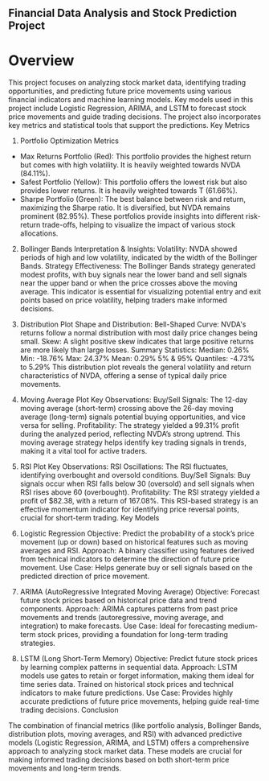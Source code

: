 ## Financial Data Analysis and Stock Prediction Project

# Overview

This project focuses on analyzing stock market data, identifying trading opportunities, and predicting future price movements using various financial indicators and machine learning models. Key models used in this project include Logistic Regression, ARIMA, and LSTM to forecast stock price movements and guide trading decisions. The project also incorporates key metrics and statistical tools that support the predictions.
Key Metrics

1. Portfolio Optimization Metrics
* Max Returns Portfolio (Red): This portfolio provides the highest return but comes with high volatility. It is heavily weighted towards NVDA (84.11%).
* Safest Portfolio (Yellow): This portfolio offers the lowest risk but also provides lower returns. It is heavily weighted towards T (61.66%).
* Sharpe Portfolio (Green): The best balance between risk and return, maximizing the Sharpe ratio. It is diversified, but NVDA remains prominent (82.95%).
These portfolios provide insights into different risk-return trade-offs, helping to visualize the impact of various stock allocations.
2. Bollinger Bands
Interpretation & Insights:
Volatility: NVDA showed periods of high and low volatility, indicated by the width of the Bollinger Bands.
Strategy Effectiveness: The Bollinger Bands strategy generated modest profits, with buy signals near the lower band and sell signals near the upper band or when the price crosses above the moving average.
This indicator is essential for visualizing potential entry and exit points based on price volatility, helping traders make informed decisions.
3. Distribution Plot
Shape and Distribution:
Bell-Shaped Curve: NVDA's returns follow a normal distribution with most daily price changes being small.
Skew: A slight positive skew indicates that large positive returns are more likely than large losses.
Summary Statistics:
Median: 0.26%
Min: -18.76%
Max: 24.37%
Mean: 0.29%
5% & 95% Quantiles: -4.73% to 5.29%
This distribution plot reveals the general volatility and return characteristics of NVDA, offering a sense of typical daily price movements.
4. Moving Average Plot
Key Observations:
Buy/Sell Signals: The 12-day moving average (short-term) crossing above the 26-day moving average (long-term) signals potential buying opportunities, and vice versa for selling.
Profitability: The strategy yielded a 99.31% profit during the analyzed period, reflecting NVDA’s strong uptrend.
This moving average strategy helps identify key trading signals in trends, making it a vital tool for active traders.
5. RSI Plot
Key Observations:
RSI Oscillations: The RSI fluctuates, identifying overbought and oversold conditions.
Buy/Sell Signals: Buy signals occur when RSI falls below 30 (oversold) and sell signals when RSI rises above 60 (overbought).
Profitability: The RSI strategy yielded a profit of $82.38, with a return of 167.08%.
This RSI-based strategy is an effective momentum indicator for identifying price reversal points, crucial for short-term trading.
Key Models

1. Logistic Regression
Objective: Predict the probability of a stock’s price movement (up or down) based on historical features such as moving averages and RSI.
Approach: A binary classifier using features derived from technical indicators to determine the direction of future price movement.
Use Case: Helps generate buy or sell signals based on the predicted direction of price movement.
2. ARIMA (AutoRegressive Integrated Moving Average)
Objective: Forecast future stock prices based on historical price data and trend components.
Approach: ARIMA captures patterns from past price movements and trends (autoregressive, moving average, and integration) to make forecasts.
Use Case: Ideal for forecasting medium-term stock prices, providing a foundation for long-term trading strategies.
3. LSTM (Long Short-Term Memory)
Objective: Predict future stock prices by learning complex patterns in sequential data.
Approach: LSTM models use gates to retain or forget information, making them ideal for time series data. Trained on historical stock prices and technical indicators to make future predictions.
Use Case: Provides highly accurate predictions of future price movements, helping guide real-time trading decisions.
Conclusion

The combination of financial metrics (like portfolio analysis, Bollinger Bands, distribution plots, moving averages, and RSI) with advanced predictive models (Logistic Regression, ARIMA, and LSTM) offers a comprehensive approach to analyzing stock market data. These models are crucial for making informed trading decisions based on both short-term price movements and long-term trends.
